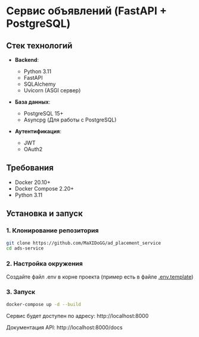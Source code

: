 # Сервис объявлений (FastAPI + PostgreSQL)

## Стек технологий

- **Backend**: 
  - Python 3.11
  - FastAPI
  - SQLAlchemy
  - Uvicorn (ASGI сервер)

- **База данных**:
  - PostgreSQL 15+
  - Asyncpg (Для работы с PostgreSQL)

- **Аутентификация**:
  - JWT
  - OAuth2

## Требования

- Docker 20.10+
- Docker Compose 2.20+
- Python 3.11

## Установка и запуск

### 1. Клонирование репозитория
```bash
git clone https://github.com/MaXIDoGG/ad_placement_service
cd ads-service
```

### 2. Настройка окружения
Создайте файл .env в корне проекта (пример есть в файле [.env.template](https://github.com/MaXIDoGG/ad_placement_service/blob/main/.env.template))

### 3. Запуск
```bash
docker-compose up -d --build
```

Сервис будет доступен по адресу:
http://localhost:8000

Документация API:
http://localhost:8000/docs
